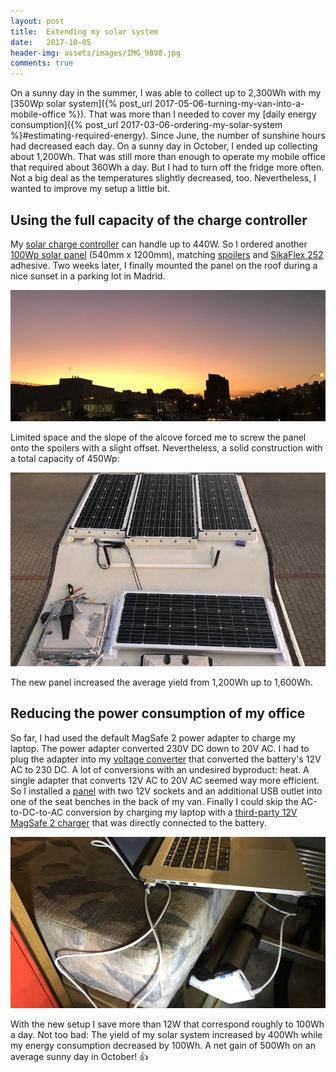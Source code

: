 ```yaml
---
layout: post
title:  Extending my solar system
date:   2017-10-05
header-img: assets/images/IMG_9898.jpg
comments: true
---
```


On a sunny day in the summer, I was able to collect up to 2,300Wh with my [350Wp solar system]({% post_url 2017-05-06-turning-my-van-into-a-mobile-office %}). That was more than I needed to cover my [daily energy consumption]({% post_url 2017-03-06-ordering-my-solar-system %}#estimating-required-energy). Since June, the number of sunshine hours had decreased each day. On a sunny day in October, I ended up collecting about 1,200Wh. That was still more than enough to operate my mobile office that required about 360Wh a day. But I had to turn off the fridge more often. Not a big deal as the temperatures slightly decreased, too. Nevertheless, I wanted to improve my setup a little bit.

## Using the full capacity of the charge controller

My [solar charge controller](https://www.amazon.de/gp/product/B01BPL4D6E?tag=mumothhoofba-21) can handle up to 440W. So I ordered another [100Wp  solar panel](https://www.amazon.de/gp/product/B005I1999Y?tag=mumothhoofba-21) (540mm x 1200mm), matching [spoilers](https://www.amazon.de/gp/product/B01BNK5ZPA?tag=mumothhoofba-21) and [SikaFlex 252](https://www.amazon.de/gp/product/B01D8KCDDA?tag=mumothhoofba-21) adhesive. Two weeks later, I finally mounted the panel on the roof during a nice sunset in a parking lot in Madrid.

![Sunset at a parking lot in Madrid](/assets/images/IMG_9901.jpg)

Limited space and the slope of the alcove forced me to screw the panel onto the spoilers with a slight offset. Nevertheless, a solid construction with a total capacity of 450Wp:

![New solar panel on the roof](/assets/images/IMG_9898.jpg)

The new panel increased the average yield from 1,200Wh up to 1,600Wh.

## Reducing the power consumption of my office

So far, I had used the default MagSafe 2 power adapter to charge my laptop. The power adapter converted 230V DC down to 20V AC. I had to plug the adapter into my [voltage converter](https://www.amazon.de/gp/product/B00FMUVRKK?tag=mumothhoofba-21) that converted the battery's 12V AC to 230 DC. A lot of conversions with an undesired byproduct: heat. A single adapter that converts 12V AC to 20V AC seemed way more efficient. So I installed a [panel](https://www.amazon.de/gp/product/B01JOQ75GW?tag=mumothhoofba-21) with two 12V sockets and an additional USB outlet into one of the seat benches in the back of my van. Finally I could skip the AC-to-DC-to-AC conversion by charging my laptop with a [third-party 12V MagSafe 2 charger](https://www.amazon.de/gp/product/B0117Y37AM?tag=mumothhoofba-21) that was directly connected to the battery.

![12V power adapter with a MagSafe 2 connector](/assets/images/IMG_0014.jpg)

With the new setup I save more than 12W that correspond roughly to 100Wh a day. Not too bad: The yield of my solar system increased by 400Wh while my energy consumption decreased by 100Wh. A net gain of 500Wh on an average sunny day in October! :+1:
